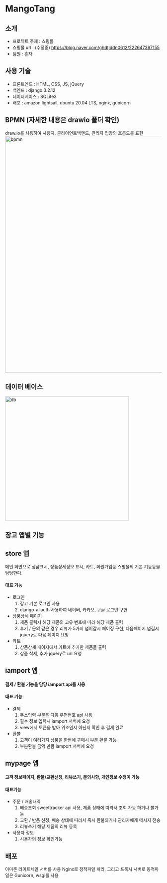 # MangoTang
## 소개
* 프로젝트 주제 : 쇼핑몰
* 쇼핑몰 url : (수정중) https://blog.naver.com/ghdtjddn0612/222647397155
* 팀원 : 혼자

## 사용 기술
* 프론트엔드 : HTML, CSS, JS, jQuery
* 백엔드 : django 3.2.12
* 데이터베이스 : SQLite3
* 배포 : amazon lightsail, ubuntu 20.04 LTS, nginx, gunicorn
## BPMN (자세한 내용은 drawio 폴더 확인)
draw.io를 사용하여 사용자, 클라이언트백엔드, 관리자 입장의 흐름도를 표현
<img width="758" alt="bpmn" src="https://user-images.githubusercontent.com/48763809/165433920-d1691d86-2305-490f-aa84-937be6c47f71.png">


## 데이터 베이스
<img width="398" alt="db" src="https://user-images.githubusercontent.com/48763809/165434119-643cb1c2-5729-4d7d-bf9f-73ff0e03153a.png">


## 장고 앱별 기능
## store 앱 
메인 화면으로 상품표시, 상품상세정보 표시, 카트, 회원가입등 쇼핑몰의 기본 기능등을 담당한다.
#### 대표 기능
* 로그인
  1. 장고 기본 로그인 사용
  2. django-allauth 사용하여 네이버, 카카오, 구글 로그인 구현
* 상품상세 페이지
  1. 제품 클릭시 해당 제품의 고유 번호에 따라 해당 제품 출력
  2. 후기 / 문의 같은 경우 리뷰가 5가지 넘어갈시 페이징 구현, 다음페이지 넘길시 jquery로 다음 페이지 요청
* 카트
  1. 상품상세 페이지에서 카트에 추가한 제품들 출력
  2. 상품 삭제, 추가 jquery로 url 요청

## iamport 앱
#### 결제 / 환불 기능을 담당 iamport api를 사용
#### 대표 기능
* 결제
  1. 주소입력 부분은 다음 우편번호 api 사용
  2. 필수 정보 입력시 iamport 서버에 요청
  3. view에서 토큰을 받아 위조인지 아닌지 확인 후 결제 완료
* 환불 
  1. 고객이 여러가지 상품을 한번에 구매시 부분 환불 가능
  2. 부분환불 금액 만큼 iamport 서버에 요청


## mypage 앱
#### 고객 정보페이지, 환불/교환신청, 리뷰쓰기, 문의사항, 개인정보 수정이 가능
#### 대표기능
* 주문 / 배송내역
  1. 배송조회 sweettracker api 사용, 제품 상태에 따라서 조회 가능 하거나 불가능
  2. 교환 / 반품 신청, 배송 상태에 따러서 즉시 환불되거나 관리자에게 메시지 전송
  3. 리뷰쓰기 해당 제품의 리뷰 등록
* 사용자 정보
  1. 시용자의 정보 확인가능

 ## 배포 
 아마존 라이트세일 서버를 사용
 Nginx로 정적파일 처리, 그리고 프록시 서버로
 동적파일은 Gunicorn, wsgi를 사용




